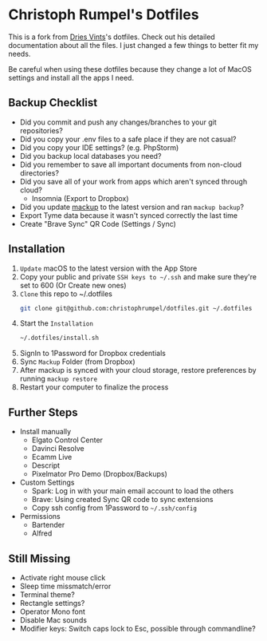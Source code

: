 # Christoph Rumpel's Dotfiles

This is a fork from [Dries Vints](https://github.com/driesvints/dotfiles)'s dotfiles. Check out his detailed documentation about all the files. I just changed a few things to better fit my needs.

Be careful when using these dotfiles because they change a lot of MacOS settings and install all the apps I need.

## Backup Checklist

- Did you commit and push any changes/branches to your git repositories?
- Did you copy your .env files to a safe place if they are not casual?
- Did you copy your IDE settings? (e.g. PhpStorm)
- Did you backup local databases you need?
- Did you remember to save all important documents from non-cloud directories?
- Did you save all of your work from apps which aren't synced through cloud?
    + Insomnia (Export to Dropbox)
- Did you update [mackup](https://github.com/lra/mackup) to the latest version and ran `mackup backup`?
- Export Tyme data because it wasn't synced correctly the last time
- Create "Brave Sync" QR Code (Settings / Sync)

## Installation

1. `Update` macOS to the latest version with the App Store
2. Copy your public and private `SSH keys to ~/.ssh` and make sure they're set to 600 (Or Create new ones)
3. `Clone` this repo to ~/.dotfiles
    ```zsh
    git clone git@github.com:christophrumpel/dotfiles.git ~/.dotfiles
    ```
4. Start the `Installation`
    ```zsh
    ~/.dotfiles/install.sh
    ```
5. SignIn to 1Password for Dropbox credentials
6. Sync `Mackup` Folder (from Dropbox)
7. After mackup is synced with your cloud storage, restore preferences by running `mackup restore`
8. Restart your computer to finalize the process


## Further Steps

- Install manually
    - Elgato Control Center
    - Davinci Resolve
    - Ecamm Live
    - Descript
    - Pixelmator Pro Demo (Dropbox/Backups)
- Custom Settings
    - Spark: Log in with your main email account to load the others
    - Brave: Using created Sync QR code to sync extensions
    - Copy ssh config from 1Password to `~/.ssh/config`
- Permissions
    - Bartender
    - Alfred

## Still Missing

- Activate right mouse click
- Sleep time missmatch/error
- Terminal theme?
- Rectangle settings?
- Operator Mono font
- Disable Mac sounds
- Modifier keys: Switch caps lock to Esc, possible through commandline?
